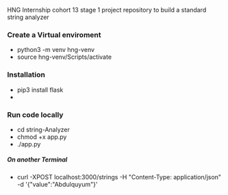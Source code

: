 HNG Internship cohort 13 stage 1 project repository to build a standard string analyzer

### Create a Virtual enviroment
-  python3 -m venv hng-venv
- source hng-venv/Scripts/activate

### Installation
- pip3 install flask
- 

### Run code locally
- cd string-Analyzer
- chmod +x app.py
- ./app.py

##### On another Terminal
- curl -XPOST localhost:3000/strings -H "Content-Type: application/json" -d '{"value":"Abdulquyum"}'